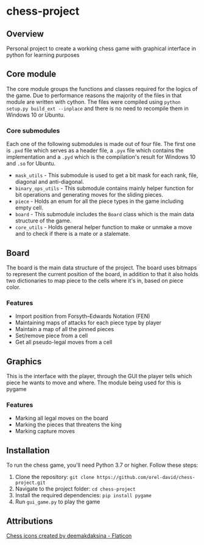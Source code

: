 # chess-project
## Overview
Personal project to create a working chess game with graphical interface in python for learning purposes
## Core module
The core module groups the functions and classes required for the logics of the game.
Due to performance reasons the majority of the files in that module are written  with cython.
The files were compiled using `python setup.py build_ext --inplace` and there is no need to recompile them in Windows 10 or Ubuntu.
### Core submodules
Each one of the following submodules is made out of four file.
The first one is `.pxd` file which serves as a header file, a `.pyx` file which contains the implementation and a `.pyd` which is the compilation's result for Windows 10 and `.so` for Ubuntu.
* `mask_utils` - This submodule is used to get a bit mask for each rank, file, diagonal and anti-diagonal.
* `binary_ops_utils` - This submodule contains mainly helper function for bit operations and generating moves for the sliding pieces.
* `piece` - Holds an enum for all the piece types in the game including empty cell.
* `board` - This submodule includes the `Board` class which is the main data structure of the game.
* `core_utils` - Holds general helper function to make or unmake a move and to check if there is a mate or a stalemate.
## Board
The board is the main data structure of the project. 
The board uses bitmaps to represent the current position of the board, in addition to that it also holds two dictionaries to map piece to the cells where it's in,
based on piece color.
### Features
* Import position from Forsyth–Edwards Notation (FEN)
* Maintaining maps of attacks for each piece type by player
* Maintain a map of all the pinned pieces
* Set/remove piece from a cell
* Get all pseudo-legal moves from a cell
## Graphics
This is the interface with the player, through the GUI the player tells which piece he wants to move and where. The module being used for this is pygame
### Features
* Marking all legal moves on the board
* Marking the pieces that threatens the king
* Marking capture moves
## Installation
To run the chess game, you'll need Python 3.7 or higher. Follow these steps:

1. Clone the repository: `git clone https://github.com/orel-david/chess-project.git`
2. Navigate to the project folder: `cd chess-project`
3. Install the required dependencies: `pip install pygame`
4. Run `gui_game.py` to play the game

## Attributions
<a href="https://www.flaticon.com/free-icons/chess" title="chess icons">Chess icons created by deemakdaksina - Flaticon</a>